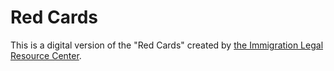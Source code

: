 # Red Cards

This is a digital version of the "Red Cards" created by [the Immigration Legal Resource Center](https://www.ilrc.org/red-cards).
